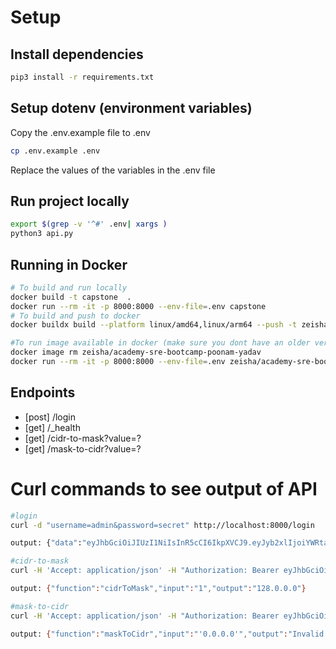 # Setup

## Install dependencies

``` bash
pip3 install -r requirements.txt
```

## Setup dotenv (environment variables)

Copy the .env.example file to .env

``` bash
cp .env.example .env
```
Replace the values of the variables in the .env file

## Run project locally

``` bash
export $(grep -v '^#' .env| xargs )
python3 api.py
```
## Running in Docker

```sh
# To build and run locally
docker build -t capstone  .
docker run --rm -it -p 8000:8000 --env-file=.env capstone
# To build and push to docker
docker buildx build --platform linux/amd64,linux/arm64 --push -t zeisha/academy-sre-bootcamp-poonam-yadav:latest .

#To run image available in docker (make sure you dont have an older version locally)
docker image rm zeisha/academy-sre-bootcamp-poonam-yadav 
docker run --rm -it -p 8000:8000 --env-file=.env zeisha/academy-sre-bootcamp-poonam-yadav
```

## Endpoints

- [post] /login
- [get] /_health
- [get] /cidr-to-mask?value=?
- [get] /mask-to-cidr?value=?

# Curl commands to see output of API

```sh
#login
curl -d "username=admin&password=secret" http://localhost:8000/login

output: {"data":"eyJhbGciOiJIUzI1NiIsInR5cCI6IkpXVCJ9.eyJyb2xlIjoiYWRtaW4ifQ.StuYX978pQGnCeeaj2E1yBYwQvZIodyDTCJWXdsxBGI"}

#cidr-to-mask
curl -H 'Accept: application/json' -H "Authorization: Bearer eyJhbGciOiJIUzI1NiIsInR5cCI6IkpXVCJ9.eyJyb2xlIjoiYWRtaW4ifQ.StuYX978pQGnCeeaj2E1yBYwQvZIodyDTCJWXdsxBGI" "http://localhost:8000/cidr-to-mask?value=1"

output: {"function":"cidrToMask","input":"1","output":"128.0.0.0"}

#mask-to-cidr
curl -H 'Accept: application/json' -H "Authorization: Bearer eyJhbGciOiJIUzI1NiIsInR5cCI6IkpXVCJ9.eyJyb2xlIjoiYWRtaW4ifQ.StuYX978pQGnCeeaj2E1yBYwQvZIodyDTCJWXdsxBGI" "http://localhost:8000/mask-to-cidr?value='0.0.0.0'"

output: {"function":"maskToCidr","input":"'0.0.0.0'","output":"Invalid mask provided"}

```